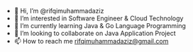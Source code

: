 - 👋 Hi, I’m @rifqimuhammadaziz
- 👀 I’m interested in Software Engineer & Cloud Technology
- 🌱 I’m currently learning Java & Go Language Programming
- 💞️ I’m looking to collaborate on Java Application Project
- 📫 How to reach me rifqimuhammadaziz@gmail.com

<!---
rifqimuhammadaziz/rifqimuhammadaziz is a ✨ special ✨ repository because its `README.md` (this file) appears on your GitHub profile.
You can click the Preview link to take a look at your changes.
--->
